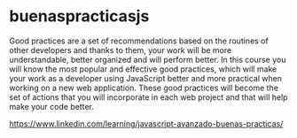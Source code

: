 # buenaspracticasjs

Good practices are a set of recommendations based on the routines of other developers and thanks to them, your work will be more understandable, better organized and will perform better. In this course you will know the most popular and effective good practices, which will make your work as a developer using JavaScript better and more practical when working on a new web application. These good practices will become the set of actions that you will incorporate in each web project and that will help make your code better.

https://www.linkedin.com/learning/javascript-avanzado-buenas-practicas/
